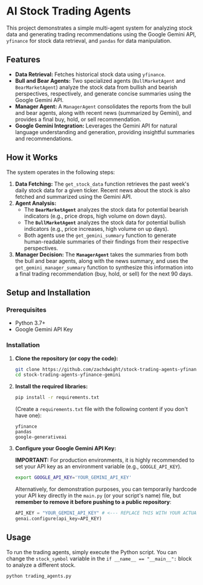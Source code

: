 # AI Stock Trading Agents

This project demonstrates a simple multi-agent system for analyzing stock data and generating trading recommendations using the Google Gemini API, `yfinance` for stock data retrieval, and `pandas` for data manipulation.

## Features

* **Data Retrieval:** Fetches historical stock data using `yfinance`.
* **Bull and Bear Agents:** Two specialized agents (`BullMarketAgent` and `BearMarketAgent`) analyze the stock data from bullish and bearish perspectives, respectively, and generate concise summaries using the Google Gemini API.
* **Manager Agent:** A `ManagerAgent` consolidates the reports from the bull and bear agents, along with recent news (summarized by Gemini), and provides a final buy, hold, or sell recommendation.
* **Google Gemini Integration:** Leverages the Gemini API for natural language understanding and generation, providing insightful summaries and recommendations.

## How it Works

The system operates in the following steps:

1.  **Data Fetching:** The `get_stock_data` function retrieves the past week's daily stock data for a given ticker. Recent news about the stock is also fetched and summarized using the Gemini API.
2.  **Agent Analysis:**
    * The **`BearMarketAgent`** analyzes the stock data for potential bearish indicators (e.g., price drops, high volume on down days).
    * The **`BullMarketAgent`** analyzes the stock data for potential bullish indicators (e.g., price increases, high volume on up days).
    * Both agents use the `get_gemini_summary` function to generate human-readable summaries of their findings from their respective perspectives.
3.  **Manager Decision:** The **`ManagerAgent`** takes the summaries from both the bull and bear agents, along with the news summary, and uses the `get_gemini_manager_summary` function to synthesize this information into a final trading recommendation (buy, hold, or sell) for the next 90 days.

## Setup and Installation

### Prerequisites

* Python 3.7+
* Google Gemini API Key

### Installation

1.  **Clone the repository (or copy the code):**
    ```bash
    git clone https://github.com/zachdwight/stock-trading-agents-yfinance-gemini.git
    cd stock-trading-agents-yfinance-gemini
    ```

2.  **Install the required libraries:**
    ```bash
    pip install -r requirements.txt
    ```
    (Create a `requirements.txt` file with the following content if you don't have one):
    ```
    yfinance
    pandas
    google-generativeai
    ```

3.  **Configure your Google Gemini API Key:**

    **IMPORTANT:** For production environments, it is highly recommended to set your API key as an environment variable (e.g., `GOOGLE_API_KEY`).

    ```bash
    export GOOGLE_API_KEY='YOUR_GEMINI_API_KEY'
    ```

    Alternatively, for demonstration purposes, you can temporarily hardcode your API key directly in the `main.py` (or your script's name) file, but **remember to remove it before pushing to a public repository**:

    ```python
    API_KEY = "YOUR_GEMINI_API_KEY" # <--- REPLACE THIS WITH YOUR ACTUAL API KEY
    genai.configure(api_key=API_KEY)
    ```

## Usage

To run the trading agents, simply execute the Python script. You can change the `stock_symbol` variable in the `if __name__ == "__main__":` block to analyze a different stock.

```bash
python trading_agents.py
